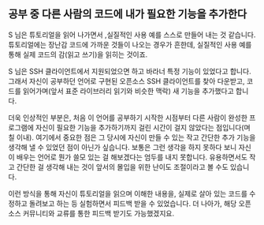 ## 공부 중 다른 사람의 코드에 내가 필요한 기능을 추가한다
S 님은 튜토리얼을 읽어 나가면서 ,실질적인 사용 예를 스스로 만들어 내는 것 같습니다. 튜토리얼에는 장난감 코드에 가까운 것들이 나오는 경우가 흔한데, 실질적인 사용 예를 통해 실제 코드의 감(읽고 쓰기)을 읽히는 것이죠.

S 님은 SSH 클라이언트에서 지원되었으면 하고 바라너 특정 기능이 있었다고 합니다. 그래서 자신이 공부하던 언어로 구현된 오픈소스  SSH 클라이언트를 찾아 다운받고, 코드를 읽어가며(앞서 표준 라이브러리 읽기와 비슷한 맥락) 새 기능을 추가했다고 합니다.

더욱 인상적인 부분은, 처음 이 언어를 공부하기 시작한 시점부터 다른 사람이 완성한 프로그램에 자신이 필요한 기능을 추가하기까지 걸린 시간이 걸지 않았다는 점입니다(며칠 이내). 여기에서 중요한 점은 그 당시에 자신이 만들 수 있는 작고 간단한 추가 기능을 생각해 낼 수 있었던 점이 아닌가 싶습니다. 보통은 그런 생각을 하지 못하다 보니 자신이 배우는 언어로 뭔가 쓸모 있는 걸 해보겠다는 엄두를 내지 못합니다. 유용하면서도 작고 간단한 걸 생각해 내는 것이 앞서의 몰입을 위한 난이도 조절이라고 볼 수도 있습니다.

이런 방식을 통해 자신이 튜토리얼을 읽으며 이해한 내용을, 실제로 살아 있는 코드를 수정하고 돌려보고 하는 등 실험하면서 피드백 받을 수 있었습니다. 더 나아가, 해당 오픈소스 커뮤니티와 교류를 통한 피드백 받기도 가능했겠지요. 